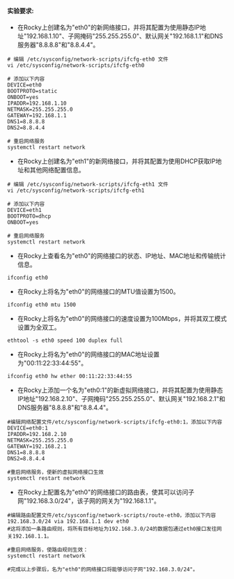 #### 实验要求:
  - 在Rocky上创建名为"eth0"的新网络接口，并将其配置为使用静态IP地址"192.168.1.10"、子网掩码"255.255.255.0"、默认网关"192.168.1.1"和DNS服务器"8.8.8.8"和"8.8.4.4"。
  ```shell
  # 编辑 /etc/sysconfig/network-scripts/ifcfg-eth0 文件
  vi /etc/sysconfig/network-scripts/ifcfg-eth0
  
  # 添加以下内容
  DEVICE=eth0
  BOOTPROTO=static
  ONBOOT=yes
  IPADDR=192.168.1.10
  NETMASK=255.255.255.0
  GATEWAY=192.168.1.1
  DNS1=8.8.8.8
  DNS2=8.8.4.4
  
  # 重启网络服务
  systemctl restart network
  ```

  - 在Rocky上创建名为"eth1"的新网络接口，并将其配置为使用DHCP获取IP地址和其他网络配置信息。
  ```shell
  # 编辑 /etc/sysconfig/network-scripts/ifcfg-eth1 文件
  vi /etc/sysconfig/network-scripts/ifcfg-eth1

  # 添加以下内容
  DEVICE=eth1
  BOOTPROTO=dhcp
  ONBOOT=yes

  # 重启网络服务
  systemctl restart network
  ```

  - 在Rocky上查看名为"eth0"的网络接口的状态、IP地址、MAC地址和传输统计信息。
  ```shell
  ifconfig eth0
  ```
  - 在Rocky上将名为"eth0"的网络接口的MTU值设置为1500。
  ```shell
  ifconfig eth0 mtu 1500
  ```
  
  - 在Rocky上将名为"eth0"的网络接口的速度设置为100Mbps，并将其双工模式设置为全双工。
  ```shell
  ethtool -s eth0 speed 100 duplex full
  ```
  - 在Rocky上将名为"eth0"的网络接口的MAC地址设置为"00:11:22:33:44:55"。
  ```shell
  ifconfig eth0 hw ether 00:11:22:33:44:55
  ```
  - 在Rocky上添加一个名为"eth0:1"的新虚拟网络接口，并将其配置为使用静态IP地址"192.168.2.10"、子网掩码"255.255.255.0"、默认网关"192.168.2.1"和DNS服务器"8.8.8.8"和"8.8.4.4"。
  ```shell
  #编辑网络配置文件/etc/sysconfig/network-scripts/ifcfg-eth0:1，添加以下内容
  DEVICE=eth0:1
  IPADDR=192.168.2.10
  NETMASK=255.255.255.0
  GATEWAY=192.168.2.1
  DNS1=8.8.8.8
  DNS2=8.8.4.4

  #重启网络服务，使新的虚拟网络接口生效
  systemctl restart network
  ``` 
  - 在Rocky上配置名为"eth0"的网络接口的路由表，使其可以访问子网"192.168.3.0/24"，该子网的网关为"192.168.1.1"。
  ```shell
  #编辑路由配置文件/etc/sysconfig/network-scripts/route-eth0，添加以下内容
  192.168.3.0/24 via 192.168.1.1 dev eth0
  #这将添加一条路由规则，将所有目标地址为192.168.3.0/24的数据包通过eth0接口发往网关192.168.1.1。
  
  #重启网络服务，使路由规则生效：
  systemctl restart network
  
  #完成以上步骤后，名为"eth0"的网络接口将能够访问子网"192.168.3.0/24"。
  ```